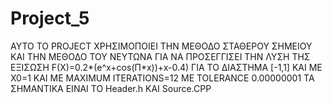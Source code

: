 # Project_5
ΑΥΤΟ ΤΟ PROJECT ΧΡΗΣΙΜΟΠΟΙΕΙ ΤΗΝ ΜΕΘΟΔΟ ΣΤΑΘΕΡΟΥ ΣΗΜΕΙΟΥ ΚΑΙ ΤΗΝ ΜΕΘΟΔΟ ΤΟΥ ΝΕΥΤΩΝΑ ΓΙΑ ΝΑ ΠΡΟΣΕΓΓΙΣΕΙ ΤΗΝ ΛΥΣΗ ΤΗΣ ΕΞΙΣΩΣΗ F(X)=0.2*(e^x+cos(Π*x))+x-0.4) ΓΙΑ ΤΟ ΔΙΑΣΤΗΜΑ [-1,1] ΚΑΙ ΜΕ Χ0=1 ΚΑΙ ΜΕ MAXIMUM ITERATIONS=12  ΜΕ TOLERANCE 0.00000001 ΤΑ ΣΗΜΑΝΤΙΚΑ ΕΙΝΑΙ ΤΟ Header.h KAI Source.CPP
